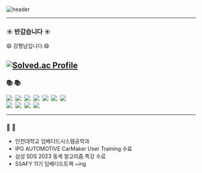 ![header](https://capsule-render.vercel.app/api?text=안녕하세요&animation=fadeIn)


---
<h3 >☀️ 반갑습니다 ☀️</h3>
<text >😄 강형남입니다.😄</text><br/>

[![Solved.ac Profile](http://mazassumnida.wtf/api/generate_badge?boj=sunkk8482)](https://solved.ac/sunkk8482)<br/>
---
<h3 >📚 📚</h3>
<p >
<img src="https://img.shields.io/badge/C-A8B9CC?style=for-the-badge&logo=C&logoColor=white"/>&nbsp
<img src="https://img.shields.io/badge/C++-00599C?style=for-the-badge&logo=C++&logoColor=white"/>&nbsp
<img src="https://img.shields.io/badge/JAVA-007396?style=for-the-badge&logo=java&logoColor=white">&nbsp
 <img src="https://img.shields.io/badge/python-3776AB?style=for-the-badge&logo=python&logoColor=white"/>&nbsp
<img src="https://img.shields.io/badge/Kotlin-7F52FF?style=for-the-badge&logo=Kotlin&logoColor=white">&nbsp
<img src="https://img.shields.io/badge/javascript-F7DF1E?style=for-the-badge&logo=javascript&logoColor=white">&nbsp
<img src="https://img.shields.io/badge/html5-E34F26?style=for-the-badge&logo=html5&logoColor=white">&nbsp 
 <br/>
<img src="https://img.shields.io/badge/Arduino-00878F?style=for-the-badge&logo=Arduino&logoColor=white">&nbsp 
<img src="https://img.shields.io/badge/RaspberryPi-A22846?style=for-the-badge&logo=RaspberryPi&logoColor=white">&nbsp
<img src="https://img.shields.io/badge/ROS-22314E?style=for-the-badge&logo=ROS&logoColor=white">&nbsp
<img src="https://img.shields.io/badge/Linux-FCC624?style=for-the-badge&logo=Linux&logoColor=white">

 ---
<h3 >📜 📜</h3>

- 인천대학교 임베디드시스템공학과
- IPG AUTOMOTIVE CarMaker User Training 수료
- 삼성 SDS 2023 동계 알고리즘 특강 수료
- SSAFY 11기 임베디드트랙 ~ing



<!--
**sunkk8482/sunkk8482** is a ✨ _special_ ✨ repository because its `README.md` (this file) appears on your GitHub profile.

Here are some ideas to get you started:

- 🔭 I’m currently working on ...
- 🌱 I’m currently learning ...
- 👯 I’m looking to collaborate on ...
- 🤔 I’m looking for help with ...
- 💬 Ask me about ...
- 📫 How to reach me: ...
- 😄 Pronouns: ...
- ⚡ Fun fact: ...
-->
